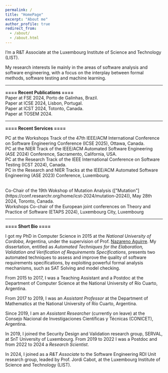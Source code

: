 ```yaml
---
permalink: /
title: "HomePage"
excerpt: "About me"
author_profile: true
redirect_from: 
  - /about/
  - /about.html
---
```


I’m a R&T Associate at the Luxembourg Institute of Science and Technology (LIST). 

My research interests lie mainly in the areas of software analysis and software engineering, with a focus on the interplay between formal methods, software testing and machine learning.

---------------------------------------------------------------------------------------------------------------------------------------------------------

**==== Recent Publications ====**<br/>
Paper at FSE 2024, Porto de Galinhas, Brazil.<br/>
Paper at ICSE 2024, Lisbon, Portugal.<br/>
Paper at ICST 2024, Totonto, Canada.<br/>
Paper at TOSEM 2024.<br/>

---------------------------------------------------------------------------------------------------------------------------------------------------------

**==== Recent Services ====**<br/>

PC at the Workshops Track of the 47th IEEE/ACM International Conference on Software Engineering Conference (ICSE 2025), Ottawa, Canada.<br/>
PC at the NIER Track of the IEEE/ACM Automated Software Engineering (ASE 2024) Conference, Sacramento, California, USA.<br/>
PC at the Research Track of the IEEE International Conference on Software Testing (ICST 2024), Canada.<br/>
PC in the Research and NIER Tracks at the IEEE/ACM Automated Software Engineering (ASE 2023) Conference, Luxembourg.<br/>

<br/>
Co-Chair of the 19th Wokshop of Mutation Analysis (["Mutation"](https://conf.researchr.org/home/icst-2024/mutation-2024)), May 28th 2024, Toronto, Canada.<br/>
Workshops Co-chair of the European joint conferences on Theory and Practice of Software (ETAPS 2024), Luxembourg City, Luxembourg<br/>

---------------------------------------------------------------------------------------------------------------------------------------------------------

**==== Short Bio ====**<br/>

I got my PhD in Computer Science in 2015 at the *National University of Cordoba*, Argentina, under the supervision of Prof. [Nazareno Aguirre](http://dc.exa.unrc.edu.ar/staff/naguirre/). 
My dissertation, entitled as *Automated Techniques for the Elaboration, Validation and Verification of Requirements Specifications*, presents two automated techniques to assess and improve the quality of software requirements specifications, by exploiting powerful formal analysis mechanisms, such as SAT Solving and model checking. 

From 2015 to 2017, I was a Teaching Assistant and a Postdoc at the Department of Computer Science at the National University of Río Cuarto, Argentina. 

From 2017 to 2019, I was an *Assistant Professor* at the Department of Mathematics at the National University of Río Cuarto, Argentina. 

Since 2019, I am an *Assistant Researcher* (currently on leave) at the Consejo Nacional de Investigaciones Científicas y Técnicas (CONICET), Argentina.

In 2019, I joined the Security Design and Validation research group, SERVAL, at SnT University of Luxembourg. From 2019 to 2022 I was a Postdoc and from 2022 to 2024 a *Research Scientist*.

In 2024, I joined as a *R&T Associate* to the Software Engineering RDI Unit research group, leaded by Prof. Jordi Cabot, at the Luxembourg Institute of Science and Technology (LIST). 
